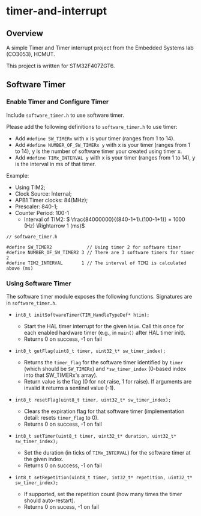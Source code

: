 # timer-and-interrupt
## Overview
A simple Timer and Timer interrupt project from the Embedded Systems lab (CO3053), HCMUT.

This project is written for STM32F407ZGT6.

## Software Timer
### Enable Timer and Configure Timer
Include `software_timer.h` to use software timer.

Please add the following definitions to `software_timer.h` to use timer:
+ Add `#define SW_TIMERx` with x is your timer (ranges from 1 to 14).
+ Add `#define NUMBER_OF_SW_TIMERx y` with x is your timer (ranges from 1 to 14), y is the number of software timer your created using timer x.
+ Add `#define TIMx_INTERVAL y` with x is your timer (ranges from 1 to 14), y is the interval in ms of that timer.

Example:
+ Using TIM2; 
+ Clock Source: Internal; 
+ APB1 Timer clocks: 84(MHz); 
+ Prescaler: 840-1; 
+ Counter Period: 100-1
    - Interval of TIM2: $ \frac{84000000}{(840-1+1).(100-1+1)} = 1000 (Hz) \Rightarrow 1 (ms)$
```
// software_timer.h

#define SW_TIMER2             // Using timer 2 for software timer
#define NUMBER_OF_SW_TIMER2 3 // There are 3 software timers for timer 2
#define TIM2_INTERVAL       1 // The interval of TIM2 is calculated above (ms)
```

### Using Software Timer
The software timer module exposes the following functions. Signatures are in `software_timer.h`.

+ `int8_t initSoftwareTimer(TIM_HandleTypeDef* htim);`
    - Start the HAL timer interrupt for the given `htim`. Call this once for each enabled hardware timer (e.g., in `main()` after HAL timer init).
    - Returns 0 on success, -1 on fail

+ `int8_t getFlag(uint8_t timer, uint32_t* sw_timer_index);`
    - Returns the `timer_flag` for the software timer identified by `timer` (which should be `SW_TIMERx`) and `*sw_timer_index` (0-based index into that SW_TIMERx's array).
    - Return value is the flag (0 for not raise, 1 for raise). If arguments are invalid it returns a sentinel value (-1).

+ `int8_t resetFlag(uint8_t timer, uint32_t* sw_timer_index);`
    - Clears the expiration flag for that software timer (implementation detail: resets `timer_flag` to 0).
    - Returns 0 on success, -1 on fail

+ `int8_t setTimer(uint8_t timer, uint32_t* duration, uint32_t* sw_timer_index);`
    - Set the duration (in ticks of `TIMx_INTERVAL`) for the software timer at the given index. 
    - Returns 0 on success, -1 on fail

+ `int8_t setRepetition(uint8_t timer, int32_t* repetition, uint32_t* sw_timer_index);`
    - If supported, set the repetition count (how many times the timer should auto-restart).
    - Returns 0 on sucess, -1 on fail
